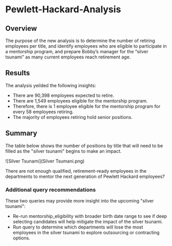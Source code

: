 # Pewlett-Hackard-Analysis

## Overview 
The purpose of the new analysis is to determine the number of retiring employees per title, and identify employees who are eligible to participate in a mentorship program, and prepare Bobby’s manager for the “silver tsunami” as many current employees reach retirement age.

## Results
The analysis yeilded the following insights:
* There are 90,398 employees expected to retire.
* There are 1,549 employees eligible for the mentorship program.
* Therefore, there is 1 employee eligible for the mentorship program for every 58 employees retiring.
* The majority of employees retiring hold senior positions.

## Summary
The table below shows the number of positions by title that will need to be filled as the "silver tsunami" begins to make an impact.

![Silver Tsunami](Silver Tsumani.png)

There are
not enough qualified, retirement-ready employees in the departments to mentor the next generation of Pewlett Hackard employees?

### Additional query recommendations 
These two queries may provide more insight into the upcoming "silver tsunami":
* Re-run mentorship_eligibility with broader birth date range to see if deep selecting candidates will help mitigate the impact of the silver tsunami.
* Run query to determine which departments will lose the most employees in the silver tsunami to explore outsourcing or contracting options.
